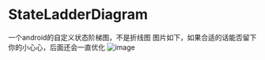 # StateLadderDiagram
一个android的自定义状态阶梯图，不是折线图
图片如下，如果合适的话能否留下你的小心心，后面还会一直优化
![image](https://github.com/oyd5201/StateLadderDiagram/tree/main/raw/test.png)
